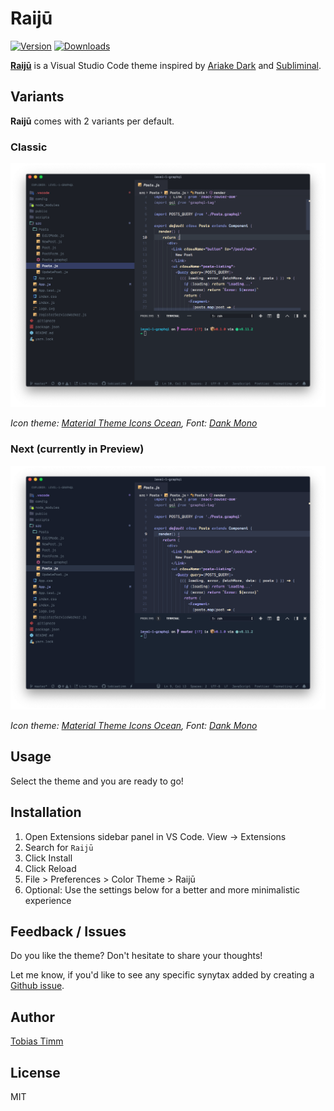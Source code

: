 # Raijū

[![Version](https://img.shields.io/vscode-marketplace/v/TobiasTimm.raiju.svg?style=for-the-badge)](https://marketplace.visualstudio.com/items?itemName=TobiasTimm.raiju)
[![Downloads](https://img.shields.io/vscode-marketplace/d/TobiasTimm.raiju.svg?style=for-the-badge)](https://marketplace.visualstudio.com/items?itemName=TobiasTimm.raiju)

[**Raijū**](https://tobiastimm.github.io/raiju/) is a Visual Studio Code theme inspired by [Ariake Dark](https://marketplace.visualstudio.com/items?itemName=wart.ariake-dark) and [Subliminal](https://marketplace.visualstudio.com/items?itemName=gaearon.subliminal).

## Variants

**Raijū** comes with 2 variants per default.

### Classic

![Screenshot](screenshot.png)

_Icon theme: [Material Theme Icons Ocean](https://marketplace.visualstudio.com/items?itemName=teabyii.ayu), Font: [Dank Mono](https://dank.sh)_

### Next (currently in Preview)

![Screenshot Next](screenshot-next.png)

_Icon theme: [Material Theme Icons Ocean](https://marketplace.visualstudio.com/items?itemName=teabyii.ayu), Font: [Dank Mono](https://dank.sh)_

## Usage

Select the theme and you are ready to go!

## Installation

1.  Open Extensions sidebar panel in VS Code. View → Extensions
1.  Search for `Raijū`
1.  Click Install
1.  Click Reload
1.  File > Preferences > Color Theme > Raijū
1.  Optional: Use the settings below for a better and more minimalistic experience

## Feedback / Issues

Do you like the theme? Don't hesitate to share your thoughts!

Let me know, if you'd like to see any specific synytax added by creating a [Github issue](https://github.com/tobiastimm/raiju/issues).

## Author

[Tobias Timm](https://twitter.com/TbsTimm)

## License

MIT
